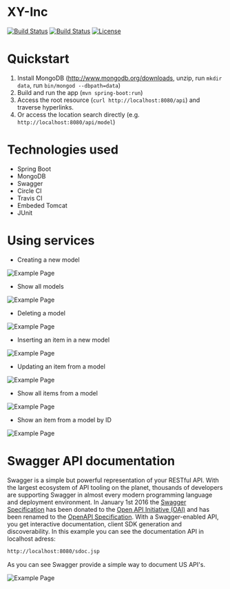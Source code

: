 # XY-Inc

[![Build Status](https://travis-ci.org/leandrocgsi/xy-inc.svg?branch=master)](https://travis-ci.org/leandrocgsi/xy-inc)
[![Build Status](https://circleci.com/gh/leandrocgsi/xy-inc.svg?&style=shield)](https://circleci.com/gh/leandrocgsi/xy-inc/)
[![License](https://img.shields.io/badge/license-Apache%20License%202.0-blue.svg?maxAge=2592000)](https://github.com/leandrocgsi/xy-inc/blob/master/LICENSE.txt)

# Quickstart

1. Install MongoDB (http://www.mongodb.org/downloads, unzip, run `mkdir data`, run `bin/mongod --dbpath=data`)
2. Build and run the app (`mvn spring-boot:run`)
3. Access the root resource (`curl http://localhost:8080/api`) and traverse hyperlinks.
4. Or access the location search directly (e.g. `http://localhost:8080/api/model`)

# Technologies used

- Spring Boot
- MongoDB
- Swagger
- Circle CI
- Travis CI
- Embeded Tomcat
- JUnit

# Using services

* Creating a new model

![Example Page](https://github.com/leandrocgsi/xy-inc/blob/master/img/img_01.png?raw=true)

* Show all models

![Example Page](https://github.com/leandrocgsi/xy-inc/blob/master/img/img_02.png?raw=true)

* Deleting a model

![Example Page](https://github.com/leandrocgsi/xy-inc/blob/master/img/img_03.png?raw=true)

* Inserting an item in a new model

![Example Page](https://github.com/leandrocgsi/xy-inc/blob/master/img/img_04.png?raw=true)

* Updating an item from a model

![Example Page](https://github.com/leandrocgsi/xy-inc/blob/master/img/img_05.png?raw=true)

* Show all items from a model

![Example Page](https://github.com/leandrocgsi/xy-inc/blob/master/img/img_06.png?raw=true)

* Show an item from a model by ID

![Example Page](https://github.com/leandrocgsi/xy-inc/blob/master/img/img_07.png?raw=true)

# Swagger API documentation 

Swagger is a simple but powerful representation of your RESTful API. With the largest ecosystem of API tooling on the planet, thousands of developers are supporting Swagger in almost every modern programming language and deployment environment. In January 1st 2016 the [Swagger Specification](http://swagger.io/) has been donated to the [Open API Initiative (OAI)](https://openapis.org/) and has been renamed to the [OpenAPI Specification](https://openapis.org/). With a Swagger-enabled API, you get interactive documentation, client SDK generation and discoverability. In this example you can see the documentation API in localhost adress:

```sh
http://localhost:8080/sdoc.jsp
```

As you can see Swagger provide a simple way to document US API's.

![Example Page](https://github.com/leandrocgsi/xy-inc/blob/master/img/swagger_documentation.png?raw=true)

